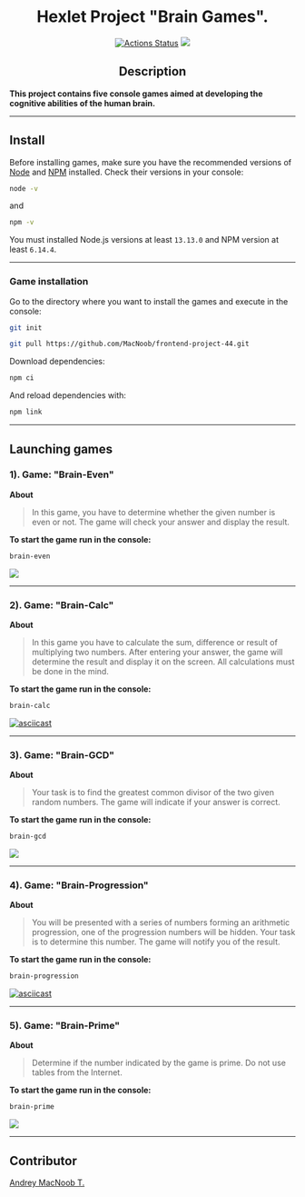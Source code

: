 <h1 align="center"> Hexlet Project "Brain Games".</h1>

<div align="center">

[![Actions Status](https://github.com/MacNoob/frontend-project-44/workflows/hexlet-check/badge.svg)](https://github.com/MacNoob/frontend-project-44/actions)
<a href="https://codeclimate.com/github/MacNoob/frontend-project-44/maintainability"><img
src="https://api.codeclimate.com/v1/badges/940ac966ca5ce0e71d96/maintainability" /></a>
</div>

<h2 align="center"> Description </h2>

**This project contains five console games aimed at developing the cognitive abilities of the human brain.**

___

## Install

Before installing games, make sure you have the recommended versions of [Node](https://nodejs.org/en/) and [NPM](https://www.npmjs.com/) installed.
Check their versions in your console:

```bash
node -v
```
and

```bash
npm -v
```

You must installed Node.js versions at least ```13.13.0``` and NPM version at least ```6.14.4```.

___

### Game installation

Go to the directory where you want to install the games and execute in the console:

```bash
git init
```

```bash
git pull https://github.com/MacNoob/frontend-project-44.git
```

Download dependencies:

```bash
npm ci
```

And reload dependencies with:

```bash
npm link
```

___


## Launching games

### 1). Game: "Brain-Even"

**About**

> In this game, you have to determine whether the given number is even or not. The game will check your answer and display the result.

**To start the game run in the console:**

```bash
brain-even
```

<a href="https://asciinema.org/a/e0NOtBdLepc1y80o5gXGKth5f" target="_blank"><img src="https://asciinema.org/a/e0NOtBdLepc1y80o5gXGKth5f.svg" /></a>

___

### 2). Game: "Brain-Calc"

**About**

> In this game you have to calculate the sum, difference or result of multiplying two numbers. After entering your answer, the game will determine the result and display it on the screen. All calculations must be done in the mind.

**To start the game run in the console:**

```bash
brain-calc
```

[![asciicast](https://asciinema.org/a/zRy3lDuOcTxnV9r50im3ZjgDr.svg)](https://asciinema.org/a/zRy3lDuOcTxnV9r50im3ZjgDr)

___

### 3). Game: "Brain-GCD" 

**About**

> Your task is to find the greatest common divisor of the two given random numbers. The game will indicate if your answer is correct.

**To start the game run in the console:**

```bash
brain-gcd
```

<a href="https://asciinema.org/a/s5BNpUI33tpOHYdOFGAGqKeee" target="_blank"><img src="https://asciinema.org/a/s5BNpUI33tpOHYdOFGAGqKeee.svg" /></a>

___

### 4). Game: "Brain-Progression"

**About**

> You will be presented with a series of numbers forming an arithmetic progression, one of the progression numbers will be hidden. Your task is to determine this number. The game will notify you of the result.

**To start the game run in the console:**

```bash
brain-progression
```

[![asciicast](https://asciinema.org/a/HX4sijaxKAofMNIV4uL0tlBY9.svg)](https://asciinema.org/a/HX4sijaxKAofMNIV4uL0tlBY9)

___

### 5). Game: "Brain-Prime"

**About**

> Determine if the number indicated by the game is prime. Do not use tables from the Internet.

**To start the game run in the console:**

```bash
brain-prime
```

<a href="https://asciinema.org/a/HX4sijaxKAofMNIV4uL0tlBY9" target="_blank"><img src="https://asciinema.org/a/HX4sijaxKAofMNIV4uL0tlBY9.svg" /></a>

___

## Contributor
  
[Andrey MacNoob T.](https://github.com/MacNoob)



